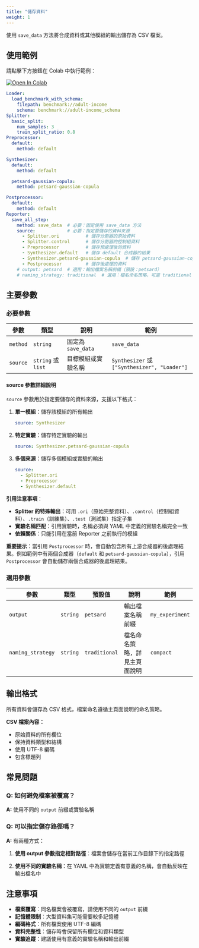 ```yaml
---
title: "儲存資料"
weight: 1
---
```


使用 `save_data` 方法將合成資料或其他模組的輸出儲存為 CSV 檔案。

## 使用範例

請點擊下方按鈕在 Colab 中執行範例：

[![Open In Colab](https://colab.research.google.com/assets/colab-badge.svg)](https://colab.research.google.com/github/nics-tw/petsard/blob/main/demo/petsard-yaml/reporter-yaml/reporter_save-data.ipynb)

```yaml
Loader:
  load_benchmark_with_schema:
    filepath: benchmark://adult-income
    schema: benchmark://adult-income_schema
Splitter:
  basic_split:
    num_samples: 3
    train_split_ratio: 0.8
Preprocessor:
  default:
    method: default

Synthesizer:
  default:
    method: default

  petsard-gaussian-copula:
    method: petsard-gaussian-copula

Postprocessor:
  default:
    method: default
Reporter:
  save_all_step:
    method: save_data  # 必要：固定使用 save_data 方法
    source:            # 必要：指定要儲存的資料來源
      - Splitter.ori          # 儲存分割器的原始資料
      - Splitter.control      # 儲存分割器的控制組資料
      - Preprocessor          # 儲存預處理後的資料
      - Synthesizer.default   # 儲存 default 合成器的結果
      - Synthesizer.petsard-gaussian-copula  # 儲存 petsard-gaussian-copula 合成器的結果
      - Postprocessor         # 儲存後處理的資料
    # output: petsard  # 選用：輸出檔案名稱前綴（預設：petsard）
    # naming_strategy: traditional  # 選用：檔名命名策略，可選 traditional 或 compact（預設：traditional）
```

## 主要參數

### 必要參數

| 參數 | 類型 | 說明 | 範例 |
|------|------|------|------|
| `method` | `string` | 固定為 `save_data` | `save_data` |
| `source` | `string` 或 `list` | 目標模組或實驗名稱 | `Synthesizer` 或 `["Synthesizer", "Loader"]` |

#### source 參數詳細說明

`source` 參數用於指定要儲存的資料來源，支援以下格式：

1. **單一模組**：儲存該模組的所有輸出
   ```yaml
   source: Synthesizer
   ```

2. **特定實驗**：儲存特定實驗的輸出
   ```yaml
   source: Synthesizer.petsard-gaussian-copula
   ```

3. **多個來源**：儲存多個模組或實驗的輸出
   ```yaml
   source:
     - Splitter.ori
     - Preprocessor
     - Synthesizer.default
   ```

**引用注意事項**：

- **Splitter 的特殊輸出**：可用 `.ori`（原始完整資料）、`.control`（控制組資料）、`.train`（訓練集）、`.test`（測試集）指定子集
- **實驗名稱匹配**：引用實驗時，名稱必須與 YAML 中定義的實驗名稱完全一致
- **依賴關係**：只能引用在當前 Reporter 之前執行的模組

**重要提示**：當引用 `Postprocessor` 時，會自動包含所有上游合成器的後處理結果。例如範例中有兩個合成器（`default` 和 `petsard-gaussian-copula`），引用 `Postprocessor` 會自動儲存兩個合成器的後處理結果。

### 選用參數

| 參數 | 類型 | 預設值 | 說明 | 範例 |
|------|------|--------|------|------|
| `output` | `string` | `petsard` | 輸出檔案名稱前綴 | `my_experiment` |
| `naming_strategy` | `string` | `traditional` | 檔名命名策略，詳見主頁面說明 | `compact` |

## 輸出格式

所有資料會儲存為 CSV 格式，檔案命名遵循主頁面說明的命名策略。

**CSV 檔案內容：**
- 原始資料的所有欄位
- 保持資料類型和結構
- 使用 UTF-8 編碼
- 包含標題列

## 常見問題

### Q: 如何避免檔案被覆寫？

**A:** 使用不同的 `output` 前綴或實驗名稱

### Q: 可以指定儲存路徑嗎？

**A:** 有兩種方式：

1. **使用 output 參數指定相對路徑**：檔案會儲存在當前工作目錄下的指定路徑

2. **使用不同的實驗名稱**：在 YAML 中為實驗定義有意義的名稱，會自動反映在輸出檔名中

## 注意事項

- **檔案覆寫**：同名檔案會被覆寫，請使用不同的 `output` 前綴
- **記憶體限制**：大型資料集可能需要較多記憶體
- **編碼格式**：所有檔案使用 UTF-8 編碼
- **資料完整性**：儲存時會保留所有欄位和資料類型
- **實驗追蹤**：建議使用有意義的實驗名稱和輸出前綴

